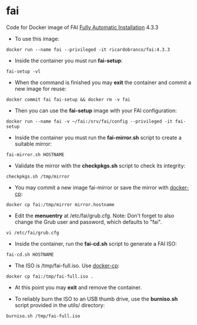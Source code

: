 # fai
Code for Docker image of FAI [Fully Automatic Installation](http://fai-project.org/) 4.3.3

* To use this image:

`docker run --name fai --privileged -it ricardobranco/fai:4.3.3`

* Inside the container you must run **fai-setup**:

`fai-setup -vl`

* When the command is finished you may **exit** the container and commit a new image for reuse:

`docker commit fai fai-setup && docker rm -v fai`

* Then you can use the **fai-setup** image with your FAI configuration:

`docker run --name fai -v ~/fai:/srv/fai/config --privileged -it fai-setup`

* Inside the container you must run the **fai-mirror.sh** script to create a suitable mirror:

`fai-mirror.sh HOSTNAME`

* Validate the mirror with the **checkpkgs.sh** script to check its integrity:

`checkpkgs.sh /tmp/mirror`

* You may commit a new image fai-mirror or save the mirror with [docker-cp](https://docs.docker.com/engine/reference/commandline/cp/):

`docker cp fai:/tmp/mirror mirror.hostname`

* Edit the **menuentry** at /etc/fai/grub.cfg.  Note: Don't forget to also change the Grub user and password, which defaults to "fai".

`vi /etc/fai/grub.cfg`

* Inside the container, run the **fai-cd.sh** script to generate a FAI ISO:

`fai-cd.sh HOSTNAME`

* The ISO is /tmp/fai-full.iso.  Use [docker-cp](https://docs.docker.com/engine/reference/commandline/cp/):

`docker cp fai:/tmp/fai-full.iso .`

* At this point you may **exit** and remove the container.

* To reliably burn the ISO to an USB thumb drive, use the **burniso.sh** script provided in the utils/ directory:

`burniso.sh /tmp/fai-full.iso`
